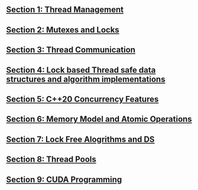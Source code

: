 ## [Section 1: Thread Management](s1-thread-management/README.md)
## [Section 2: Mutexes and Locks](s2-thread-safe-access-to-data-and-locks/README.md)
## [Section 3: Thread Communication](s3-thread-communication-condition-var-futures/README.md)
## [Section 4: Lock based Thread safe data structures and algorithm implementations](s4-design-for-concurrency/README.md)
## [Section 5: C++20 Concurrency Features](s5-c++20-concurrency-features/README.md)
## [Section 6: Memory Model and Atomic Operations](s6-memory-model-atomic-operations/README.md)
## [Section 7: Lock Free Alogrithms and DS](s7-lock-free-ds-algo/README.md)
## [Section 8: Thread Pools](s8-thread-pools/README.md)
## [Section 9: CUDA Programming](s9-cuda/README.md)